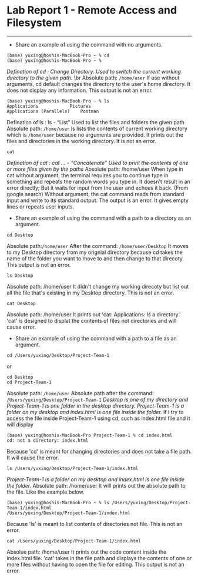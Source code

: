 # **Lab Report 1 - Remote Access and Filesystem** 
---

* Share an example of using the command with no arguments.

```
(base) yuxing@hoshis-MacBook-Pro ~ % cd
(base) yuxing@hoshis-MacBook-Pro ~ % 
```
*Defination of cd : Change Directory. Used to switch the current working directory to the given path.* \br
Absolute path: `/home/user`
If use without arguments, cd default changes the directory to the user's home directory. It does not display any information. This output is not an error. 



```
(base) yuxing@hoshis-MacBook-Pro ~ % ls
Applications			Pictures
Applications (Parallels)	Postman

```
Defination of ls : ls <path> - “List” Used to list the files and folders the given path
Absolute path: `/home/user`
ls lists the contents of current working directory which is `/home/user` because no arguments are provided. It prints out the files and directories in the working directory. It is not an error. 


    
```
cat 
```
*Defination of cat : cat <path1> <path2> ... - “Concatenate” Used to print the contents of one or more files given by the paths*
Absolute path: /home/user
When type in cat without argument, the terminal requires you to continue type in something and repeats the random words you type in. It doesn't result in an error directly; But it waits for input from the user and echoes it back.
(From google search) Without argument, the cat command reads from standard input and write to its standard output. The output is an error. It gives empty lines or repeats user inputs. 


  
* Share an example of using the command with a path to a directory as an argument.
```
cd Desktop
```
Absolute path:`/home/user`
After the command: `/home/user/Desktop` 
It moves to my Desktop directory from my orignial directory because cd takes the name of the folder you want to move to and then change to that direcoty. This output is not an error. 
  

    
```
ls Desktop
```
Absolute path: /home/user
It didn't change my working direcoty but list out all the file that's existing in my Desktop directory. This is not an error. 


    
```
cat Desktop
```
Absolute path: /home/user
It prints out 'cat: Applications: Is a directory.' 'cat' is designed to displat the contents of files not directories and will cause error. 


  
* Share an example of using the command with a path to a file as an argument.
```
cd /Users/yuxing/Desktop/Project-Team-1
```
or 
```
cd Desktop
cd Project-Team-1
```
Absolute path: `/home/user`
Absolute path after the command: `/Users/yuxing/Desktop/Project-Team-1`
*Desktop is one of my directory and Project-Team-1 is one folder in the desktop directory. Project-Team-1 is a folder on my desktop and index.html is one file inside the folder.*
If I try to access the file inside Project-Team-1 using cd, such as index.html file and it will display 
```
(base) yuxing@hoshis-MacBook-Pro Project-Team-1 % cd index.html
cd: not a directory: index.html
```
Because 'cd' is meant for changing directories and does not take a file path. It will cause the error.

    
```
ls /Users/yuxing/Desktop/Project-Team-1/index.html
```
*Project-Team-1 is a folder on my desktop and index.html is one file inside the folder.*
Absolute path: /home/user
It will prints out the absolute path to the file. Like the example below. 
```
(base) yuxing@hoshis-MacBook-Pro ~ % ls /Users/yuxing/Desktop/Project-Team-1/index.html
/Users/yuxing/Desktop/Project-Team-1/index.html
```
Because 'ls' is meant to list contents of directories not file. This is not an error. 

```
cat /Users/yuxing/Desktop/Project-Team-1/index.html
```
Absolue path: /home/user
It prints out the code content inside the index.html file. 'cat' takes in the file path and displays the contents of one or more files without having to open the file for editing. This output is not an error. 


